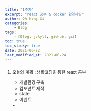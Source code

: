 ```yaml
---
title: "1주차"
excerpt: "react 공부 & docker 환경세팅"
author: Oh Hong Gi
categories:
    - Blog
tags:
    - [Blog, jekyll, github, git]
toc: true
toc_sticky: true
date: 2021-06-22
last_modified_at: 2021-06-24
---
```

<center>
<body>
    <div style="text-align: left">
        <h3>
            <p></p>
        </h3>
            <ol start="1">
                <li>오늘의 계획 : 생활코딩을 통한 react 공부</li>
                    <ul>
                        <li> 개발환경 구축</li>
                        <li> 컴포넌트 제작</li>
                        <li> state </li>
                        <li> 이벤트</li>
                    </ul>~
            </ol>
    </div>
</body>
</center>

